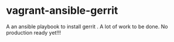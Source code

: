 vagrant-ansible-gerrit
======================

A an ansible playbook to install gerrit . A lot of work to be done.
No production ready yet!!!


